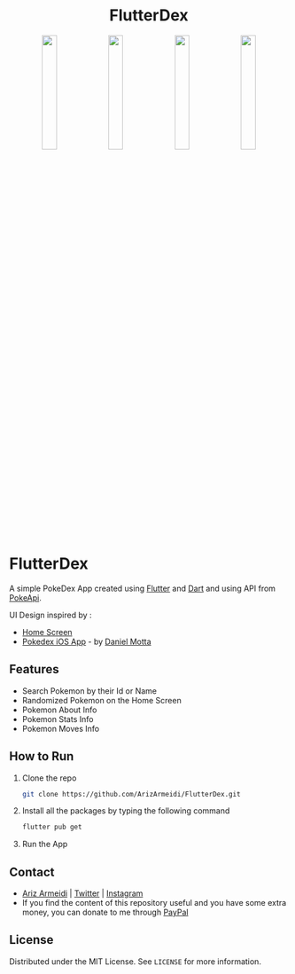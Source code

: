 
 <h1 align="center">FlutterDex</h1>

<p align="center">
<img src="https://user-images.githubusercontent.com/60814961/113476858-523bcf00-94a8-11eb-9266-2abd6c698cc9.png" width="23%"></img> 
<img src="https://user-images.githubusercontent.com/60814961/113578115-7f28e700-964c-11eb-9a8f-3bb9bd045f5a.png" width="23%"></img> 
<img src="https://user-images.githubusercontent.com/60814961/113578117-80f2aa80-964c-11eb-8873-f61cd1d962d6.png" width="23%"></img>
<img src="https://user-images.githubusercontent.com/60814961/113578126-818b4100-964c-11eb-898c-23eaba79e428.png" width="23%"></img> 
</p>


# FlutterDex

A simple PokeDex App created using [Flutter](https://flutter.dev/) and [Dart](https://dart.dev/) and using API from [PokeApi](https://pokeapi.co/).

UI Design inspired by :
- [Home Screen](https://www.pinterest.com/pin/133982157654115616/)
- [Pokedex iOS App](https://dribbble.com/shots/4862523-Pokedex-iOS-app-Squirtle) - by [Daniel Motta](https://dribbble.com/DanielMots)


## Features

- Search Pokemon by their Id or Name
- Randomized Pokemon on the Home Screen
- Pokemon About Info
- Pokemon Stats Info
- Pokemon Moves Info


## How to Run

1. Clone the repo
   ```sh
   git clone https://github.com/ArizArmeidi/FlutterDex.git
   ```
2. Install all the packages by typing the following command
   ```sh
   flutter pub get
   ```
3. Run the App

## Contact

- [Ariz Armeidi](https://github.com/ArizArmeidi/) | [Twitter](https://twitter.com/ArizArmeidi) | [Instagram](https://www.instagram.com/ariz.armeidi/)
- If you find the content of this repository useful and you have some extra money, you can donate to me through [PayPal](https://www.paypal.com/paypalme/arizarmeidi)

## License
Distributed under the MIT License. See `LICENSE` for more information.
